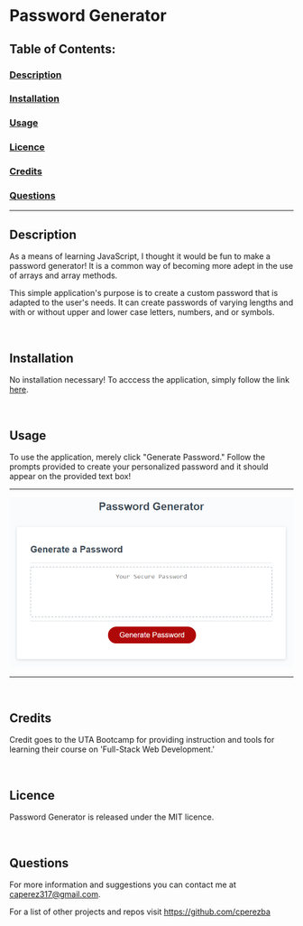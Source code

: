 # Password Generator

## Table of Contents:

### [Description](#description-header)

### [Installation](#installation-header)

### [Usage](#usage-header)

### [Licence](#licence-header)

### [Credits](#credits-header)

### [Questions](#questions-header)

---
## <a id="description-header"></a> Description

As a means of learning JavaScript, I thought it would be fun to make a password generator! It is a common way of becoming more adept in the use of arrays and array methods.

This simple application's purpose is to create a custom password that is adapted to the user's needs. It can create passwords of varying lengths and with or without upper and lower case letters, numbers, and or symbols.

<br/>

## <a id="installation-header"></a> Installation

No installation necessary! To acccess the application, simply follow the link [here](https://cperezba.github.io/password-generator/).

<br/>

## <a id="usage-header"></a> Usage

To use the application, merely click "Generate Password." Follow the prompts provided to create your personalized password and it should appear on the provided text box!

---

![Password Generator UI Image](Assets/images/password-generator-main.png)

---

<br/>

## <a id="credits-header"></a> Credits

Credit goes to the UTA Bootcamp for providing instruction and tools for learning their course on 'Full-Stack Web Development.'

<br/>

## <a id="licence-header"></a> Licence

Password Generator is released under the MIT licence.


<br/>

## <a id="questions-header"></a> Questions

For more information and suggestions you can contact me at caperez317@gmail.com.

For a list of other projects and repos visit https://github.com/cperezba
